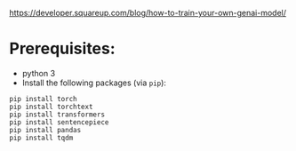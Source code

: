https://developer.squareup.com/blog/how-to-train-your-own-genai-model/

# Prerequisites: 

* python 3
* Install the following packages (via `pip`):


```
pip install torch 
pip install torchtext
pip install transformers
pip install sentencepiece
pip install pandas
pip install tqdm
```